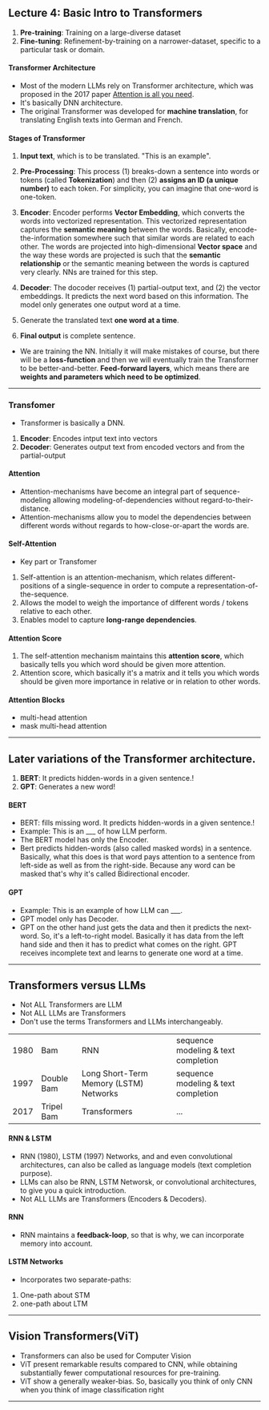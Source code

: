 ## Lecture 4: Basic Intro to Transformers
1. __Pre-training__: Training on a large-diverse dataset
2. __Fine-tuning__: Refinement-by-training on a narrower-dataset, specific to a particular task or domain.

#### Transformer Architecture
* Most of the modern LLMs rely on Transformer architecture, which was proposed in the 2017 paper [Attention is all you need](https://arxiv.org/abs/1706.03762).
* It's basically DNN architecture.
* The original Transformer was developed for __machine translation__, for translating English texts into German and French. 

#### Stages of Transformer
1. __Input text__, which is to be translated. "This is an example".

2. __Pre-Processing__: This process (1) breaks-down a sentence into words or tokens (called __Tokenization__) and then (2) __assigns an ID (a unique number)__ to each token. For simplicity, you can imagine that one-word is one-token.

3. __Encoder__: Encoder performs __Vector Embedding__, which converts the words into vectorized representation. This vectorized representation captures the __semantic meaning__ between the words. Basically, encode-the-information somewhere such that similar words are related to each other. The words are projected into high-dimensional __Vector space__ and the way these words are projected is such that the __semantic relationship__ or the semantic meaning between the words is captured very clearly. NNs are trained for this step.

4. __Decoder__: The docoder receives (1) partial-output text, and (2) the vector embeddings. It predicts the next word based on this information. The model only generates one output word at a time.

6. Generate the translated text __one word at a time__.

7. __Final output__ is complete sentence.

* We are training the NN. Initially it will make mistakes of course, but there will be a __loss-function__ and then we will eventually train the Transformer to be better-and-better. __Feed-forward layers__, which means there are __weights and parameters which need to be optimized__.

***

### Transfomer
* Transformer is basically a DNN.
1. __Encoder__: Encodes intput text into vectors
2. __Decoder__: Generates output text from encoded vectors and from the partial-output

#### Attention
* Attention-mechanisms have become an integral part of sequence-modeling allowing modeling-of-dependencies without regard-to-their-distance.
* Attention-mechanisms allow you to model the dependencies between different words without regards to how-close-or-apart the words are.

#### Self-Attention
* Key part or Transfomer
1. Self-attention is an attention-mechanism, which relates different-positions of a single-sequence in order to compute a representation-of-the-sequence.
2. Allows the model to weigh the importance of different words / tokens relative to each other.
3. Enables model to capture __long-range dependencies__.

#### Attention Score
1. The self-attention mechanism maintains this __attention score__, which basically tells you which word should be given more attention.
2. Attention score, which basically it's a matrix and it tells you which words should be given more importance in relative or in relation to other words.
  
#### Attention Blocks
* multi-head attention
* mask multi-head attention

***

## Later variations of the Transformer architecture.
1. __BERT__: It predicts hidden-words in a given sentence.!
2. __GPT__: Generates a new word!

#### BERT
* BERT: fills missing word. It predicts hidden-words in a given sentence.!
* Example: This is an ___ of how LLM perform.
* The BERT model has only the Encoder.
* Bert predicts hidden-words (also called masked words) in a sentence. Basically, what this does is that word pays attention to a sentence from left-side as well as from the right-side. Because any word can be masked that's why it's called Bidirectional encoder.

#### GPT
* Example: This is an example of how LLM can ___.
* GPT model only has Decoder.
* GPT on the other hand just gets the data and then it predicts the next-word. So, it's a left-to-right model. Basically it has data from the left hand side and then it has to predict what comes on the right. GPT receives incomplete text and learns to generate one word at a time.

***

## Transformers versus LLMs 
* Not ALL Transformers are LLM
* Not ALL LLMs are Transformers
* Don't use the terms Transformers and LLMs interchangeably.

||||||
|---|---|---|---|---|
|1980 | Bam        | RNN                                    | sequence modeling & text completion| 
|1997 | Double Bam | Long Short-Term Memory (LSTM) Networks | sequence modeling & text completion| 
|2017 | Tripel Bam | Transformers                           | ... |

#### RNN & LSTM
* RNN (1980), LSTM (1997) Networks, and and even convolutional architectures, can also be called as language models (text completion purpose).
* LLMs can also be RNN, LSTM Networsk, or convolutional architectures, to give you a quick introduction.
* Not ALL LLMs are Transformers (Encoders & Decoders).

#### RNN
* RNN maintains a __feedback-loop__, so that is why, we can incorporate memory into account.

#### LSTM Networks
* Incorporates two separate-paths:
1. One-path about STM
2. one-path about LTM

***

## Vision Transformers(ViT)
* Transformers can also be used for Computer Vision
* ViT present remarkable results compared to CNN, while obtaining substantially fewer computational resources for pre-training.
*  ViT show a generally weaker-bias. So, basically you think of only CNN when you think of image classification right

***

